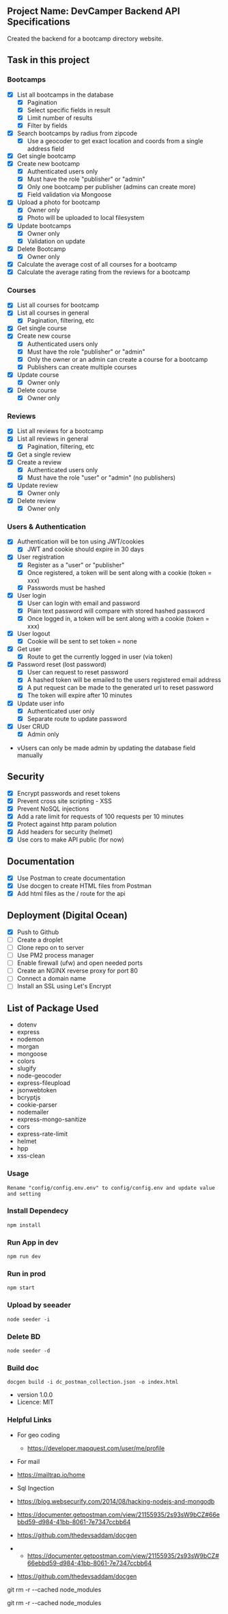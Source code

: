 ## Project Name: DevCamper Backend API Specifications
Created the backend for a bootcamp directory website.

## Task in this project
### Bootcamps
- [x] List all bootcamps in the database
   * [x] Pagination
   * [x] Select specific fields in result
   * [x] Limit number of results
   * [x] Filter by fields
- [x] Search bootcamps by radius from zipcode
  * [x] Use a geocoder to get exact location and coords from a single address field
- [x] Get single bootcamp
- [x] Create new bootcamp
  * [x] Authenticated users only
  * [x] Must have the role "publisher" or "admin"
  * [x] Only one bootcamp per publisher (admins can create more)
  * [x] Field validation via Mongoose
- [x] Upload a photo for bootcamp
  * [x] Owner only
  * [x] Photo will be uploaded to local filesystem
- [x] Update bootcamps
  * [x] Owner only
  * [x] Validation on update
- [x] Delete Bootcamp
  * [x] Owner only
- [x] Calculate the average cost of all courses for a bootcamp
- [x] Calculate the average rating from the reviews for a bootcamp

### Courses
- [x] List all courses for bootcamp
- [x] List all courses in general
  * [x] Pagination, filtering, etc
- [x] Get single course
- [x] Create new course
  * [x] Authenticated users only
  * [x] Must have the role "publisher" or "admin"
  * [x] Only the owner or an admin can create a course for a bootcamp
  * [x] Publishers can create multiple courses
- [x] Update course
  * [x] Owner only
- [x] Delete course
  * [x] Owner only
  
### Reviews
- [x] List all reviews for a bootcamp
- [x] List all reviews in general
  * [x] Pagination, filtering, etc
- [x] Get a single review
- [x] Create a review
  * [x] Authenticated users only
  * [x] Must have the role "user" or "admin" (no publishers)
- [x] Update review
  * [x] Owner only
- [x] Delete review
  * [x] Owner only

### Users & Authentication
- [x] Authentication will be ton using JWT/cookies
  * [x] JWT and cookie should expire in 30 days
- [x] User registration
  * [x] Register as a "user" or "publisher"
  * [x] Once registered, a token will be sent along with a cookie (token = xxx)
  * [x] Passwords must be hashed
- [x] User login
  * [x] User can login with email and password
  * [x] Plain text password will compare with stored hashed password
  * [x] Once logged in, a token will be sent along with a cookie (token = xxx)
- [x] User logout
  * [x] Cookie will be sent to set token = none
- [x] Get user
  * [x] Route to get the currently logged in user (via token)
- [x] Password reset (lost password)
  * [x] User can request to reset password
  * [x] A hashed token will be emailed to the users registered email address
  * [x] A put request can be made to the generated url to reset password
  * [x] The token will expire after 10 minutes
- [x] Update user info
  * [x] Authenticated user only
  * [x] Separate route to update password
- [x] User CRUD
  * [x] Admin only
- vUsers can only be made admin by updating the database field manually

## Security
- [x] Encrypt passwords and reset tokens
- [x] Prevent cross site scripting - XSS
- [x] Prevent NoSQL injections
- [x] Add a rate limit for requests of 100 requests per 10 minutes
- [x] Protect against http param polution
- [x] Add headers for security (helmet)
- [x] Use cors to make API public (for now)

## Documentation
- [x] Use Postman to create documentation
- [x] Use docgen to create HTML files from Postman
- [x] Add html files as the / route for the api

## Deployment (Digital Ocean)
- [x] Push to Github
- [ ] Create a droplet
- [ ] Clone repo on to server
- [ ] Use PM2 process manager
- [ ] Enable firewall (ufw) and open needed ports
- [ ] Create an NGINX reverse proxy for port 80
- [ ] Connect a domain name
- [ ] Install an SSL using Let's Encrypt

## List of Package Used
- dotenv
- express
- nodemon
- morgan
- mongoose
- colors
- slugify
- node-geocoder
- express-fileupload
- jsonwebtoken
- bcryptjs
- cookie-parser
- nodemailer
- express-mongo-sanitize
- cors
- express-rate-limit
- helmet
- hpp
- xss-clean

### Usage
```
Rename "config/config.env.env" to config/config.env and update value and setting
```

### Install Dependecy
```
npm install
```

### Run App in dev
```
npm run dev
```

### Run in prod
```
npm start
```

### Upload by seeader
```
node seeder -i
```
### Delete BD
```
node seeder -d
```
### Build doc
```
docgen build -i dc_postman_collection.json -o index.html
```
- version 1.0.0
- Licence: MIT

### Helpful Links
- For geo coding
  * https://developer.mapquest.com/user/me/profile

- For mail
 * https://mailtrap.io/home

- Sql Ingection

* https://blog.websecurify.com/2014/08/hacking-nodejs-and-mongodb
* https://documenter.getpostman.com/view/21155935/2s93sW9bCZ#66ebbd59-d984-41bb-8061-7e7347ccbb64
* https://github.com/thedevsaddam/docgen

* * https://documenter.getpostman.com/view/21155935/2s93sW9bCZ#66ebbd59-d984-41bb-8061-7e7347ccbb64
* https://github.com/thedevsaddam/docgen


git rm -r --cached node_modules

git rm -r --cached node_modules
